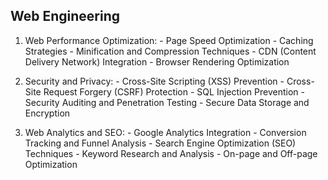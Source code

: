 ## Web Engineering

   1. Web Performance Optimization:
     - Page Speed Optimization
     - Caching Strategies
     - Minification and Compression Techniques
     - CDN (Content Delivery Network) Integration
     - Browser Rendering Optimization

   2.  Security and Privacy:
     - Cross-Site Scripting (XSS) Prevention
     - Cross-Site Request Forgery (CSRF) Protection
     - SQL Injection Prevention
     - Security Auditing and Penetration Testing
     - Secure Data Storage and Encryption

   3. Web Analytics and SEO:
     - Google Analytics Integration
     - Conversion Tracking and Funnel Analysis
     - Search Engine Optimization (SEO) Techniques
     - Keyword Research and Analysis
     - On-page and Off-page Optimization

